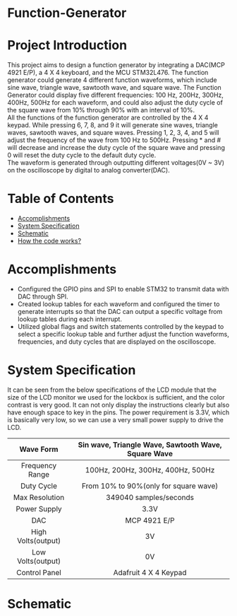 # Function-Generator

# Project Introduction
This project aims to design a function generator by integrating a DAC(MCP 4921 E/P), a 4 X 4 keyboard, and the MCU STM32L476. The function generator could generate 4 different function waveforms, which include sine wave, triangle wave, sawtooth wave, and square wave. The Function Generator could display five different frequencies: 100 Hz, 200Hz, 300Hz, 400Hz, 500Hz for each waveform, and could also adjust the duty cycle of the square wave from 10% through 90% with an interval of 10%. <br /> 
All the functions of the function generator are controlled by the 4 X 4 keypad. While pressing 6, 7, 8, and 9 it will generate sine waves, triangle waves, sawtooth waves, and square waves. Pressing 1, 2, 3, 4, and 5 will adjust the frequency of the wave from 100 Hz to 500Hz. Pressing * and # will decrease and increase the duty cycle of the square wave and pressing 0 will reset the duty cycle to the default duty cycle.<br />
The waveform is generated through outputting different voltages(0V ~ 3V) on the oscilloscope by digital to analog converter(DAC).<br />

# Table of Contents
* [Accomplishments](#accomplishments)
* [System Specification](#system-specification)
* [Schematic](#schematic)
* [How the code works?](https://github.com/ElvisTang123/Function-Generator/blob/main/Program%20Files/README.md)

# Accomplishments
* Configured the GPIO pins and SPI to enable STM32 to transmit data with DAC through SPI.
* Created lookup tables for each waveform and configured the timer to generate interrupts so that the DAC can output a specific voltage from lookup tables during each interrupt.
* Utilized global flags and switch statements controlled by the keypad to select a specific lookup table and further adjust the function waveforms, frequencies, and duty cycles that are displayed on the oscilloscope.

# System Specification
It can be seen from the below specifications of the LCD module that the size of the LCD monitor we used for the lockbox is sufficient, and the color contrast is very good. It can not only display the instructions clearly but also have enough space to key in the pins. The power requirement is 3.3V, which is basically very low, so we can use a very small power supply to drive the LCD. <br />

| Wave Form | Sin wave, Triangle Wave, Sawtooth Wave, Square Wave|
| :-----------:  | :-----------: |
| Frequency  Range| 100Hz, 200Hz, 300Hz, 400Hz, 500Hz |
| Duty Cycle |From 10% to 90%(only for square wave)|
| Max Resolution | 349040 samples/seconds |
| Power Supply | 3.3V |
| DAC| MCP 4921 E/P |
| High Volts(output) |3V|
| Low Volts(output) | 0V |
| Control Panel | Adafruit 4 X 4 Keypad |

# Schematic
<p align="center">
  <img src="Media/Schematic.jpg" alt="" width="0%"/>
</p>
